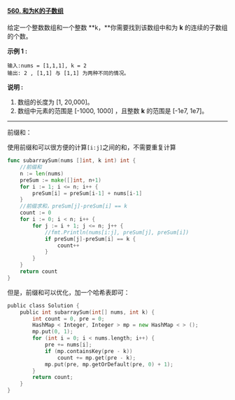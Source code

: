 #### [560. 和为K的子数组](https://leetcode-cn.com/problems/subarray-sum-equals-k/)

给定一个整数数组和一个整数 **k，**你需要找到该数组中和为 **k** 的连续的子数组的个数。

**示例 1 :**

```
输入:nums = [1,1,1], k = 2
输出: 2 , [1,1] 与 [1,1] 为两种不同的情况。
```

**说明 :**

1. 数组的长度为 [1, 20,000]。
2. 数组中元素的范围是 [-1000, 1000] ，且整数 **k** 的范围是 [-1e7, 1e7]。

----

前缀和：

使用前缀和可以很方便的计算`[i:j]`之间的和，不需要重复计算

```go
func subarraySum(nums []int, k int) int {
	//前缀和
	n := len(nums)
	preSum := make([]int, n+1)
	for i := 1; i <= n; i++ {
		preSum[i] = preSum[i-1] + nums[i-1]
	}
	//前缀求和，preSum[j]-preSum[i] == k
	count := 0
	for i := 0; i < n; i++ {
		for j := i + 1; j <= n; j++ {
			//fmt.Println(nums[i:j], preSum[j], preSum[i])
			if preSum[j]-preSum[i] == k {
				count++
			}
		}
	}
	return count
}
```

但是，前缀和可以优化，加一个哈希表即可：

```go
public class Solution {
    public int subarraySum(int[] nums, int k) {
        int count = 0, pre = 0;
        HashMap < Integer, Integer > mp = new HashMap < > ();
        mp.put(0, 1);
        for (int i = 0; i < nums.length; i++) {
            pre += nums[i];
            if (mp.containsKey(pre - k))
                count += mp.get(pre - k);
            mp.put(pre, mp.getOrDefault(pre, 0) + 1);
        }
        return count;
    }
}
```

